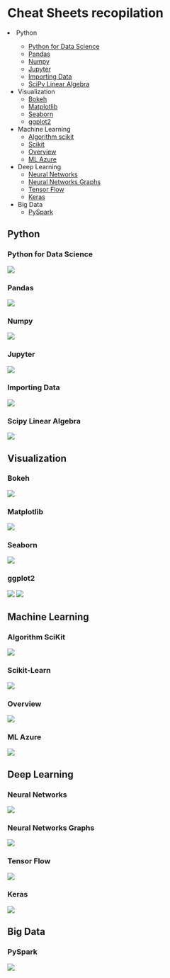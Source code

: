 
# Cheat Sheets recopilation

<div id="table-of-contents">
 

        
<li><a>Python</a>  
<ul> 
<ul>
        <li><a href="#orgheadline1">Python for Data Science</a></li>
        <li><a href="#orgheadline2">Pandas</a></li>
        <li><a href="#orgheadline3">Numpy</a></li>
        <li><a href="#orgheadline4">Jupyter</a></li>
        <li><a href="#orgheadline5">Importing Data</a></li>             
        <li><a href="#orgheadline6">SciPy Linear Algebra</a></li>     
</ul>


<li><a>Visualization</a>  
<ul> 
        <li><a href="#orgheadline7">Bokeh</a></li>
        <li><a href="#orgheadline8">Matplotlib</a></li>
        <li><a href="#orgheadline9">Seaborn</a></li>  
        <li><a href="#orgheadline10">ggplot2</a></li>
</ul>


<li><a>Machine Learning</a>  
<ul> 
        <li><a href="#orgheadline11">Algorithm scikit</a></li>
        <li><a href="#orgheadline12">Scikit</a></li>
        <li><a href="#orgheadline13">Overview</a></li>  
        <li><a href="#orgheadline14">ML Azure</a></li>
</ul>

    
<li><a>Deep Learning</a>
<ul> 
        <li><a href="#orgheadline15">Neural Networks</a></li>
        <li><a href="#orgheadline16">Neural Networks Graphs</a></li>
        <li><a href="#orgheadline17">Tensor Flow </a></li>  
        <li><a href="#orgheadline18">Keras</a></li>
</ul>


<li><a>Big Data</a>
<ul> 
        <li><a href="#orgheadline19">PySpark</a></li>
</ul>
</div>


## Python

### Python for Data Science <a id="orgheadline1"></a>
<img src="images/Python/PythonforDataScience.png"/>

### Pandas <a id="orgheadline2"></a>
<img src="images/Python/Pandas.png"/>

### Numpy <a id="orgheadline3"></a>
<img src="images/Python/Numpy.png"/>

### Jupyter<a id="orgheadline4"></a>
<img src="images/Python/Jupyter.png"/>

### Importing Data <a id="orgheadline5"></a>
<img src="images/Python/Importing Data-1.png"/>

### Scipy Linear Algebra <a id="orgheadline6"></a>
<img src="images/Python/Scipy-LinearAlgebra.png">

## Visualization 

### Bokeh <a id="orgheadline7"></a>
<img src="images/visualization/Bokeh.png"/>

### Matplotlib<a id="orgheadline8"></a>
<img src="images/visualization/Matplotlib.png"/>

### Seaborn<a id="orgheadline9"></a>
<img src="images/visualization/Seaborn.png"/>

### ggplot2 <a id="orgheadline10"></a>
<img src="images/visualization/ggplot2.jpeg">
<img src="images/visualization/ggplot2_2.jpeg">

## Machine Learning 

### Algorithm SciKit <a id="orgheadline11"></a>
<img src="images/Machine Learning/ML Scikit-learn algorithm.png"/>

### Scikit-Learn <a id="orgheadline12"></a>
<img src="images/Machine Learning/Scikit-Learn.png"/>

### Overview<a id="orgheadline13"></a>
<img src="images/Machine Learning/Machine_learning_overview.png"/>

### ML Azure <a id="orgheadline14"></a>
<img src="images/Machine Learning/Machine learning Microsoft Azure.png"/>

## Deep Learning 

### Neural Networks  <a id="orgheadline15"></a>
<img src="images/Deep Learning/Neural_Networks.png"/>

### Neural Networks Graphs <a id="orgheadline16"></a>
<img src="images/Deep Learning/Neural_Network_Graphs.png"/>

### Tensor Flow<a id="orgheadline17"></a>
<img src="images/Deep Learning/TensorFLow.png"/>

### Keras <a id="orgheadline18"></a>
<img src="images/Deep Learning/Keras.jpeg"/>

## Big Data

### PySpark  <a id="orgheadline19"></a>
<img src="images/Big Data/Pyspark.jpeg"/>
